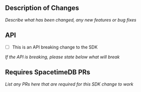 ## Description of Changes

_Describe what has been changed, any new features or bug fixes_

## API

- [ ] This is an API breaking change to the SDK

_If the API is breaking, please state below what will break_

## Requires SpacetimeDB PRs

_List any PRs here that are required for this SDK change to work_
